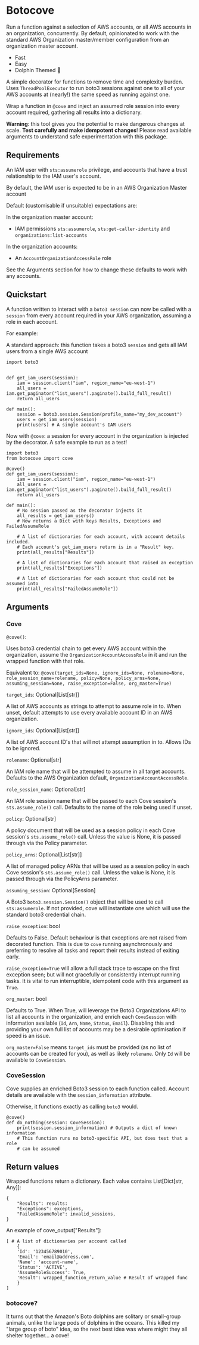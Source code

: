 # Botocove

Run a function against a selection of AWS accounts, or all AWS accounts in an
organization, concurrently. By default, opinionated to work with the standard
AWS Organization master/member configuration from an organization master
account.

- Fast
- Easy
- Dolphin Themed 🐬

A simple decorator for functions to remove time and complexity burden. Uses
`ThreadPoolExecutor` to run boto3 sessions against one to all
of your AWS accounts at (nearly!) the same speed as running against one.

Wrap a function in `@cove` and inject an assumed role session into every account
required, gathering all results into a dictionary.

**Warning**: this tool gives you the potential to make dangerous changes
at scale. **Test carefully and make idempotent changes**! Please read available
arguments to understand safe experimentation with this package.

## Requirements

An IAM user with `sts:assumerole` privilege, and accounts that have a trust
relationship to the IAM user's account.

By default, the IAM user is expected to be in an AWS Organization Master account

Default (customisable if unsuitable) expectations are:

In the organization master account:
* IAM permissions `sts:assumerole`, `sts:get-caller-identity` and
`organizations:list-accounts`

In the organization accounts:
* An `AccountOrganizationAccessRole` role

See the Arguments section for how to change these defaults to work with any
accounts.

## Quickstart
A function written to interact with a `boto3 session` can now be called with
a `session` from every account required in your AWS organization, assuming
a role in each account.

For example:

A standard approach: this function takes a boto3 `session` and gets all IAM
users from a single AWS account

```
import boto3


def get_iam_users(session):
    iam = session.client("iam", region_name="eu-west-1")
    all_users = iam.get_paginator("list_users").paginate().build_full_result()
    return all_users

def main():
    session = boto3.session.Session(profile_name="my_dev_account")
    users = get_iam_users(session)
    print(users) # A single account's IAM users
```

Now with `@cove`: a session for every account in the organization is injected
by the decorator. A safe example to run as a test!

```
import boto3
from botocove import cove

@cove()
def get_iam_users(session):
    iam = session.client("iam", region_name="eu-west-1")
    all_users = iam.get_paginator("list_users").paginate().build_full_result()
    return all_users

def main():
    # No session passed as the decorator injects it
    all_results = get_iam_users()
    # Now returns a Dict with keys Results, Exceptions and FailedAssumeRole

    # A list of dictionaries for each account, with account details included.
    # Each account's get_iam_users return is in a "Result" key.
    print(all_results["Results"])

    # A list of dictionaries for each account that raised an exception
    print(all_results["Exceptions"])

    # A list of dictionaries for each account that could not be assumed into
    print(all_results["FailedAssumeRole"])
```

## Arguments

### Cove
`@cove()`:

Uses boto3 credential chain to get every AWS account within the
organization, assume the `OrganizationAccountAccessRole` in it and run the
wrapped function with that role.

Equivalent to:
`@cove(target_ids=None, ignore_ids=None, rolename=None, role_session_name=rolename,
    policy=None, policy_arns=None, assuming_session=None, raise_exception=False,
    org_master=True)`

`target_ids`: Optional[List[str]]

A list of AWS accounts as strings to attempt to assume role in to. When unset,
default attempts to use every available account ID in an AWS organization.

`ignore_ids`: Optional[List[str]]

A list of AWS account ID's that will not attempt assumption in to. Allows IDs to
be ignored.

`rolename`: Optional[str]

An IAM role name that will be attempted to assume in all target accounts.
Defaults to the AWS Organization default, `OrganizationAccountAccessRole`.

`role_session_name`: Optional[str]

An IAM role session name that will be passed to each Cove session's `sts.assume_role()` call.
Defaults to the name of the role being used if unset.

`policy`: Optional[str]

A policy document that will be used as a session policy in each Cove session's `sts.assume_role()` call. Unless the value is None, it is passed through via the Policy parameter.

`policy_arns`: Optional[List[str]]

A list of managed policy ARNs that will be used as a session policy in each Cove session's `sts.assume_role()` call. Unless the value is None, it is passed through via the PolicyArns parameter.

`assuming_session`: Optional[Session]

A Boto3 `boto3.session.Session()` object that will be used to call `sts:assumerole`. If not
provided, cove will instantiate one which will use the standard boto3 credential chain.

`raise_exception`: bool

Defaults to False. Default behaviour is that exceptions are not raised from
decorated function. This is due to `cove` running asynchronously and preferring
to resolve all tasks and report their results instead of exiting early.

`raise_exception=True` will allow a full stack trace to escape on the first
exception seen; but will not gracefully or consistently interrupt running tasks.
It is vital to run interruptible, idempotent code with this argument as `True`.

`org_master`: bool

Defaults to True. When True, will leverage the Boto3 Organizations API to list
all accounts in the organization, and enrich each `CoveSession` with information
available (`Id`, `Arn`, `Name`, `Status`, `Email`). Disabling this and providing your
own full list of accounts may be a desirable optimisation if speed is an issue.

`org_master=False` means `target_ids` must be provided (as no list of accounts
can be created for you), as well as likely `rolename`. Only `Id` will be
available to `CoveSession`.

### CoveSession

Cove supplies an enriched Boto3 session to each function called. Account details
are available with the `session_information` attribute.

Otherwise, it functions exactly as calling `boto3` would.

```
@cove()
def do_nothing(session: CoveSession):
    print(session.session_information) # Outputs a dict of known information
    # This function runs no boto3-specific API, but does test that a role
    # can be assumed
```

## Return values

Wrapped functions return a dictionary. Each value contains List[Dict[str, Any]]:
```
{
    "Results": results:
    "Exceptions": exceptions,
    "FailedAssumeRole": invalid_sessions,
}
```
An example of cove_output["Results"]:
```
[ # A list of dictionaries per account called
    {
    'Id': '123456789010',
    'Email': 'email@address.com',
    'Name': 'account-name',
    'Status': 'ACTIVE',
    'AssumeRoleSuccess': True,
    'Result': wrapped_function_return_value # Result of wrapped func
    }
]
```

### botocove?

It turns out that the Amazon's Boto dolphins are solitary or small-group animals,
unlike the large pods of dolphins in the oceans. This killed my "large group of
boto" idea, so the next best idea was where might they all shelter together... a
cove!
